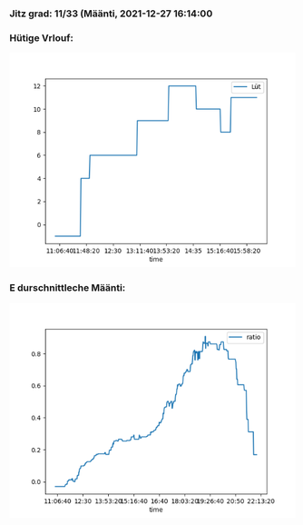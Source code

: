 ### Jitz grad: 11/33 (Määnti, 2021-12-27 16:14:00

### Hütige Vrlouf:
![Graph](Today.png)

### E durschnittleche Määnti:
![Graph](Määnti.png)